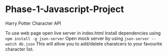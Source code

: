 # Phase-1-Javascript-Project
Harry Potter Character API

To use web page open live server in index.html
Install dependencies using  `npm install -g json-server`
Open mock server by using  `json-server --watch db.json`
This will allow you to add/delete charatcers to your favourite character list.
